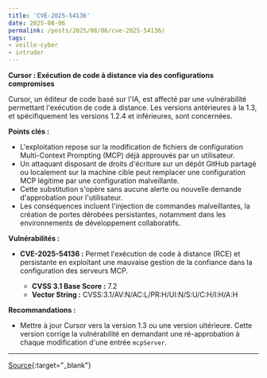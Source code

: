 ```yaml
---
title: 'CVE-2025-54136'
date: 2025-08-06
permalink: /posts/2025/08/06/cve-2025-54136/
tags:
- veille-cyber
- intruder
---
```

**Cursor : Exécution de code à distance via des configurations compromises**

Cursor, un éditeur de code basé sur l'IA, est affecté par une vulnérabilité permettant l'exécution de code à distance. Les versions antérieures à la 1.3, et spécifiquement les versions 1.2.4 et inférieures, sont concernées.

**Points clés :**

*   L'exploitation repose sur la modification de fichiers de configuration Multi-Context Prompting (MCP) déjà approuvés par un utilisateur.
*   Un attaquant disposant de droits d'écriture sur un dépôt GitHub partagé ou localement sur la machine cible peut remplacer une configuration MCP légitime par une configuration malveillante.
*   Cette substitution s'opère sans aucune alerte ou nouvelle demande d'approbation pour l'utilisateur.
*   Les conséquences incluent l'injection de commandes malveillantes, la création de portes dérobées persistantes, notamment dans les environnements de développement collaboratifs.

**Vulnérabilités :**

*   **CVE-2025-54136 :** Permet l'exécution de code à distance (RCE) et persistante en exploitant une mauvaise gestion de la confiance dans la configuration des serveurs MCP.

    *   **CVSS 3.1 Base Score :** 7.2
    *   **Vector String :** CVSS:3.1/AV:N/AC:L/PR:H/UI:N/S:U/C:H/I:H/A:H

**Recommandations :**

*   Mettre à jour Cursor vers la version 1.3 ou une version ultérieure. Cette version corrige la vulnérabilité en demandant une ré-approbation à chaque modification d'une entrée `mcpServer`.

---
[Source](https://cvemon.intruder.io/cves/CVE-2025-54136){:target="_blank"}
